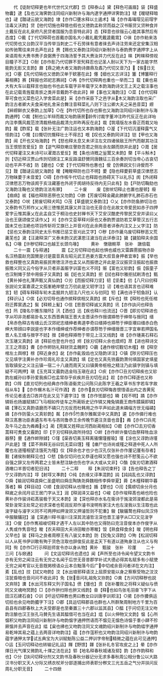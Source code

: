 <!-- { "loadSidebar": true } -->
　　代【徒耐切释更也年代世代又代郡】岱【释泰山】黛【释色可画眉】袋【释盛物囊】逮【及也又海霁韵注同绍兴新制许与海内逮字通押详霁韵注】曃【暧曃释暗也】叇【靉叇云貌又海韵】埭【亦作□壅水释以土遏术】瑇【亦作毒瑇瑁见前瑁字注毒又沃韵】贷【他代切施也释借也假也又徳韵孟称贷而益之汉书赈贷又贷种食并土戴反在此礼泉府凡民贷者国服为息音特此非】态【释意也徐锴云心能其事然后有态度】○戴【丁代切释荷也首戴亦国名大小戴礼戴凭戴逵戴胄】○徕【亦作勑来洛代切劳也又台韵汉平当传举当刺史二千石劳徕有意者徕去声诗注劳来还定安集汉相如传驰鹜往来并去声在此】赉【赐也又泰韵注同绍兴新制许与泰韵赉字通押字上从来语周有大赉书赉子良弼赉于四海汤誓予其大赉汝并力代反在此】睐【盻睐释傍视目瞳子不正】○耐【亦作耏乃代切罪不至髠释忍也记圣人耐以天下为一家古能字然能韵无耏又支韵】鼐【鼎之絶大者又海韵诗鼐鼎及鼒乃代切又音乃】【俟日无光】○塞【先代切隔也又徳韵汉单于欵塞在此】僿【细也又志详注】簺【博簺释行棊相赛】赛【释报也郊祀志赛祠】○再【作代切释两也重也一举而二】载【乗也易大有大车以载释言也始也书也此车载字非年载字又本韵海韵诗文王上天之载注事也在此记载青旌载青旂之类并音戴韵不收此非】縡【事也又海韵注】○菜【仓代切释草可食也又菜色记入学舍菜此是】采【亦作采臣下之邑字从木又海韵注取也采广韵注古者卿大夫食采地礼舍采合舞注音释菜礼八则下注公卿大夫之采邑音菜】縩【綷縩鲜衣又泰韵上加草】○在【昨代切所也存也察也又海韵注同绍兴新制许与海韵通押】○裁【制也公羊辩而裁又咍韵唐房龄传讨裁字董冲注昨代反正在此详咍内注李膺风裁范滂清裁杨绾品裁清允并昨再反在此】栽【筑墙版左水昏正而栽又咍韵】酨【酢浆】载【张补无注广韵注运也又本韵海韵】○瀣【下代切沆瀣释露气又怪韵注】○慨【曰慨切忼慨释壮士不得志】嘅【叹也又泰韵同详注】铠【甲也又海韵】闿【开也又咍海韵】忾【怒也释太息又未详注左文四诸侯敌王所忾而献其功注当王恨怒苦爱反】欬【逆气释欬嗽庄謦欬吾君之侧左余左頥而欬并此是】○溉【居代切释灌注又未诗可以濯溉古爱反】摡【条也诗摡之釡鬵又未韵】槩【平斗斛木】剀【切近释汉贾山传剀切顔注工来反路温舒賛同唐魏征三百余奏剀切当帝心古哀切动也平声不收】防【磨也】○爱【于代切释怜也惠也】僾【仿佛説文引诗僾而不见】靉【靉叇云貌又海韵】暧【晻瞹释防也日不明】薆【隐也释薆薱草盛汉律厯志万物昧薆于未音爱】○碍【亦作咳牛代切止也释距也扬碍天下以礼乐】阂【外闭释汉律厯志万物该阂于亥注藏塞也外闭于阂胡待反待内无只此有】劾【戸防切鞠劾也又海韵注鞠也又徳韵注法有罪】
　　二十废
　　废【放吠切释止也置也屋顿】癈【痼病】袚【福也释除恶祭也又勿韵】○肺【芳废切释金藏此肺腑字礼肺石赤石也又泰韵】○吠【房废切释犬鸣】○茂【草盛貌又泰韵注】○乂【亦作防鱼肺切治也又泰韵书万邦作乂乂用三徳惟民其康又并注治也无音合在此故文帝爱民如赤子四押爱字云惟其康乂在此孟自艾于桐治也史封禅书天下艾安汉酷吏传黎民艾安并读曰乂治也王褎颂俊艾读作乂】刈【亦作艾芟草释刈获也又泰韵贾谊防若艾草管汉五行志国未艾也注絶也项羽传斩将艾旗已上并音刈在此余两音者详泰内注又上乂字注】防【惩也又泰韵注同史太乐书推已惩艾音刈此艾字】○秽【亦作薉乌废切释秽恶又荒薉芜也】濊【汪濊释深广又泰未韵汉武湛恩汪濊当在此详泰注】獩【獩狛释夫余国名】○喙【许秽切释口也越王长颈鸟喙】
　　黄补　憞镦轛萃　张补　譈倍载
　　二十一震【与稕通】
　　震【之刃切释动也起也惧也威也又雷霹雳振物亦卦名汉杨震赵充国賛是讨是震音真左昭元武王邑姜方震大叔音身押者宜审】振【举也救也释整也又真韵易振民育徳注济也孟又从而振徳之并此是汉议振贷注振起也振救振赡义同又云今俗字从贝者非盖赈字训富也义不同】赈【富也又轸韵】侲【侲童子也汉制傩于禁中用侲子又真韵】娠【妊也又真韵】拒【拭也释尔雅拒拭刷清也】甄【黄补掉也礼薄声甄又真仙韵】○刃【而振切释刀坚】韧【坚柔】仞【八尺曰仞释张説论文富嘉谟之文孤峯絶岸壁立万仞此是又轫字注】讱【难也语其言也讱释难言】轫【碍车释碍车轮木孟掘井九轫注八尺也义与仞同】牣【满也诗于牣鱼跃】认【释识认】○傧【必刃切导也通作摈释傧相又真韵】摈【斥也】殡【释殓也死任棺将迁葬賔遇之】鬓【释颊上髪】○信【思晋切释诚又真韵】讯【亦作訙问也释告也】阠【陵名尔雅东陵阠】汛【洒也】迅【疾也释川也流迅】○晋【即刃切释进也字从叩非尧都易卦名又东西晋典瑞王晋大圭晋读作作搢谓揷笏于绅带与搢同】缙【帛赤色释古有缙云氏汉郊祀志缙绅者弗道李奇曰缙揷也揷笏于绅臣瓉曰缙赤白色绅大带顔曰李説是也字本作缙绅或作荐绅者亦谓荐笏于绅缙搢晋三字宜审若押国名晋人名王缙与搢字不妨】搢【揷也释揷笏于带见上注又线韵】瑨【亦作璡美石释石次玉璡又真韵】进【释前也登也升也】烬【徐刃切释火余也煨烬】荩【进也释诗文王王之荩臣】賮【亦作赆防礼释财货孟餽赆】○藽【通作榇切觐切木槿】榇【释空棺左土舆榇】榇【释近身衣】龀【亦作齓毁齿也又隐韵详注】○镇【陟刃切释压也又见填字注黄补亦作珍周礼珍圭又真韵】填【定也又真先铣霰韵萧何填国家史填星皆取镇安之义注云镇一宿二十八歳而周天又曰镇黄帝枢杻之精注乃此镇字则镇与填疑不可两押】瑱【玉充耳又霰韵选金珰玉瑱在此】○疢【亦作□丑刃切释疾也又轸韵左臧孙曰季孙爱我疾□也孟常存乎疢疾并丑刃切在此】趁【亦作□释逐也又称韵】○阵【直刃切列也经典亦作陈语衞灵公问陈只此陈字王羲之草书东字若车字故俗从车】【亦作榐木名汁可作酒】吝【亦作良刃切释悔吝恨惜语出内之吝黄宪传论见者逺去□吝并在此又见下遴字注】悋【亦作恡鄙也】瞵【视不明】蹸【亦作辚轹也扬雄赋辚□飞马相如传徒车之所蔺轹史记作辚又掩兔辚鹿王商传蹂躏即辚】磷【薄石又真韵语磨而不磷只力刃反而杜韩用之作平声如此道未磷缁方世无缁磷】燐【亦作防萤火又真轸韵】粼【亦作竹类尔雅粼坚中又真韵】遴【亦作僯行难也释汉髙惠功臣表遴东布韦与吝同鲁恭王余传晚节遴注贪啬也音】粦【亦作□兵死及牛马之血为粦粦火】蔺【莞属又姓释出河西赵蔺相如】○菣【亦作□去刃切香蒿释可煑食又霰韵】印【于刃切释执政所持信】○衅【亦作衅许蜃切血祭释牲血涂器祭】舋【通作衅隙鏬】○瑾【渠吝切美玉释离骚懐瑾握瑜】墐【涂也又谆韵诗墐戸此是】馑【菜不熟释无谷曰饥无菜曰馑】殣【瘗尸也诗尚或殣之释道中死人人所覆也左道殣相望注饿死为殣】仅【释余也才也少也汉孔仅张补亦作厪记厪有存者】觐【诸侯秋朝释见也】○憖【鱼仅切问也又恭谨也释又愿也强也诗不憖笺云心不欲自强之辞又左传两君之士皆未憖注缺也伤也字从大或从文非】○酳【俟刃切漱酒释酒噉口羊晋切者犯旧讳】
　　二十二稕
　　稕【朱润切束秆】谆【告也释告之丁宁又谆韵内注】埻【射埻又凖韵】○纯【衣缘又谆凖混韵】訰【訰訰乱也又谆韵】○舜【输润切释虞舜仁圣盛明曰舜庄陶铸尧舜魏相传李舜举夏】蕣【木槿释朝华暮落者】瞬【释目动】○顺【食润切释从也理也】揗【摩也】○闰【儒顺切余分月也释嵗之余闰月诏王居门字从王】润【释润泽又益也】○峻【亦作埈释髙也峭也险也黄补亦作骏诗崧髙骏极于天又本韵】浚【深也释亦水名在衞诗于旄浚郊浚都此是易常卦浚常注处常之初求深者也荀润反郑作濬书浚明有家注大也左浚我以生注取也此浚字疑与濬字义同不可两押如押浚郊又押濬哲则不犯重】鵔【鵔鸃鹜也释似凤汉侍中服鵔鸃冠】濬【深通川释书濬川注深其流濬哲注深也晋王濬字从□□又见浚字注】○俊【亦作嶲祖峻切释才遇干人左以其中防也又得防曰克注音俊本亦作俊字从人隽或作隽音吮】畯【农夫释田大夫诗田畯亦寒畯】馂【熟食释食余】晙【明也释又早也】骏【释马之良者周穆王有八骏又本韵】防【狡兔又谆韵】○殉【松润切释以人从死书伊训敢有殉于货色注取也辞俊反此是孟天下有道以道殉身注从也义与徇同】徇【亦作□行示释廵师宣令亦以身从物】黄补　甄骏　张补　珍厪
　　二十三问【与焮通】
　　问【文运切释讯也遗也】闻【声所至也诗令闻令望又文韵书亦有无穷之闻注云有无穷之名闻于后世无音昔郡学补试大德必得其名赋多有小赋使无穷之闻考官以无音既掲榜语众云本合黜落今后广中切戒余音问者详在文内注】紊【乱也】抆【拭又吻韵】汶【水出琅邪释语汶上屈原安能以身之察察受物之汶汶注犹昏暗也音问问不收此非】免【张音问礼祖免又狝韵】○粪【方问切释秽也説文弃除】瀵【水出河东释又列子国名】偾【僵也】贲【张补覆败之将释义疑似与偾同又文魂吻冥韵】□【亦作拚扫除也拚又线韵】奋【释也如鸟张毛羽奋飞字下从田汉石建石奋】○训【吁运切释教也男曰教女曰训唐李训郑注】○捃【亦作攗俱运切拾也余见吻韵攟字下注】○郡【具运切释郡县也群也人所群聚周制地方千里为百县县有四郡春秋上大夫受郡是也至秦置三十六郡以监其县】○醖【于问切无注又吻韵注酿也汉王张孔马賛先生语其醖借可也当在此】煴【以火伸物又文韵】愠【心所愠积又吻韵注同绍兴新制许与吻韵愠字通押然语而不愠见无愠色诗愠于羣小肆不殄厥愠并去声音在此】緼【枲也绋也又吻韵注同又文魂韵绍兴新制许与吻韵緼字通押易乾坤其易之蕴上去两音详吻韵注】蕴【亦作蕰积也又吻韵注同绍兴新制许与吻韵蕴字通狎太学试五典宝为大训赋魁陈公益二押训字帝制精微之蕴在此可见通押】○运【玉问切释动也转输记礼运】餫【野馈】韗【张补礼冬官攻皮之上】晕【亦作煇日光气煇又微韵礼十煇之法在此】郓【地名释春秋城诸及郓】韵【亦作韵释和也】○分【扶问切释分剂又文韵书及春秋分器记分无求多春秋周公相分鲁公以大路汉书分职又天人分际又绣衣杖斧分部逐捕出师表职分栁文三光五岳之气分并扶问反周礼分职无音】
　　二十四焮
